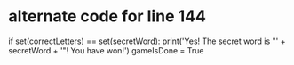 # alternate code for line 144

if set(correctLetters) == set(secretWord):
            print('Yes! The secret word is "' + secretWord +
                   '"! You have won!')
            gameIsDone = True
